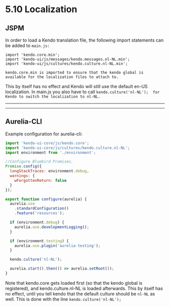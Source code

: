 # 5.10 Localization

## **JSPM**

In order to load a Kendo translation file, the following import statements can be added to `main.js:`

```
import 'kendo.core.min';
import 'kendo-ui/js/messages/kendo.messages.nl-NL.min';
import 'kendo-ui/js/cultures/kendo.culture.nl-NL.min';
```

`kendo.core.min is imported to ensure that the kendo global is available for the localization files to attach to.`

This by itself has no effect and Kendo will still use the default en-US localization. In main.js you also have to call `kendo.culture('nl-NL');  for Kendo to switch the localization to nl-NL.`

---

---

## **Aurelia-CLI**

Example configuration for aurelia-cli:

```js
import 'kendo-ui-core/js/kendo.core';
import 'kendo-ui-core/js/cultures/kendo.culture.nl-NL';
import environment from './environment';

//Configure Bluebird Promises.
Promise.config({
  longStackTraces: environment.debug,
  warnings: {
    wForgottenReturn: false
  }
});

export function configure(aurelia) {
  aurelia.use
    .standardConfiguration()
    .feature('resources');

  if (environment.debug) {
    aurelia.use.developmentLogging();
  }

  if (environment.testing) {
    aurelia.use.plugin('aurelia-testing');
  }

  kendo.culture('nl-NL');

  aurelia.start().then(() => aurelia.setRoot());
}
```

Note that kendo.core gets loaded first \(so that the kendo global is registered\), and kendo.culture.nl-NL is loaded afterwards. This by itself has no effect, until you tell kendo that the default culture should be `nl-NL` as well. This is done with the line `kendo.culture('nl-NL');`

